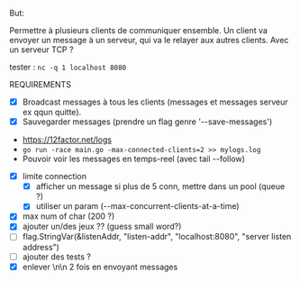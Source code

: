 But:

Permettre à plusieurs clients de communiquer ensemble.
Un client va envoyer un message à un serveur, qui va le relayer aux autres clients.
Avec un serveur TCP ?

tester : `nc -q 1 localhost 8080`

REQUIREMENTS
- [x] Broadcast messages à tous les clients (messages et messages serveur ex qqun quitte).
- [x] Sauvegarder messages (prendre un flag genre '--save-messages')
 - https://12factor.net/logs
 - `go run -race main.go -max-connected-clients=2 >> mylogs.log`
 - Pouvoir voir les messages en temps-reel (avec tail --follow)
- [x] limite connection
    - [x] afficher un message si plus de 5 conn, mettre dans un pool (queue ?)
    - [x] utiliser un param (--max-concurrent-clients-at-a-time)
- [x] max num of char (200 ?)
- [x] ajouter un/des jeux ?? (guess small word?)
- [ ] flag.StringVar(&listenAddr, "listen-addr", "localhost:8080", "server listen address")
- [ ] ajouter des tests ?
- [x] enlever \n\n 2 fois en envoyant messages
